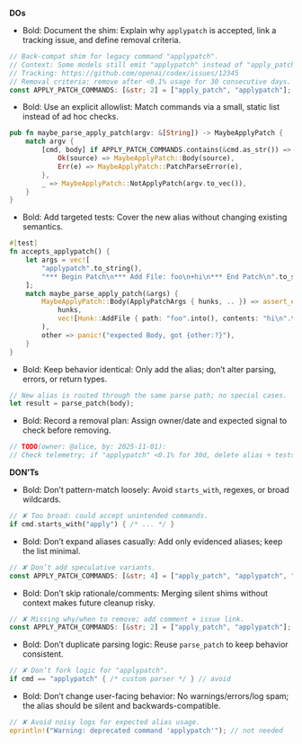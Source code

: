 **DOs**
- Bold: Document the shim: Explain why `applypatch` is accepted, link a tracking issue, and define removal criteria.
```rust
// Back-compat shim for legacy command "applypatch".
// Context: Some models still emit "applypatch" instead of "apply_patch".
// Tracking: https://github.com/openai/codex/issues/12345
// Removal criteria: remove after <0.1% usage for 30 consecutive days.
const APPLY_PATCH_COMMANDS: [&str; 2] = ["apply_patch", "applypatch"];
```
- Bold: Use an explicit allowlist: Match commands via a small, static list instead of ad hoc checks.
```rust
pub fn maybe_parse_apply_patch(argv: &[String]) -> MaybeApplyPatch {
    match argv {
        [cmd, body] if APPLY_PATCH_COMMANDS.contains(&cmd.as_str()) => match parse_patch(body) {
            Ok(source) => MaybeApplyPatch::Body(source),
            Err(e) => MaybeApplyPatch::PatchParseError(e),
        },
        _ => MaybeApplyPatch::NotApplyPatch(argv.to_vec()),
    }
}
```
- Bold: Add targeted tests: Cover the new alias without changing existing semantics.
```rust
#[test]
fn accepts_applypatch() {
    let args = vec![
        "applypatch".to_string(),
        "*** Begin Patch\n*** Add File: foo\n+hi\n*** End Patch\n".to_string(),
    ];
    match maybe_parse_apply_patch(&args) {
        MaybeApplyPatch::Body(ApplyPatchArgs { hunks, .. }) => assert_eq!(
            hunks,
            vec![Hunk::AddFile { path: "foo".into(), contents: "hi\n".to_string() }]
        ),
        other => panic!("expected Body, got {other:?}"),
    }
}
```
- Bold: Keep behavior identical: Only add the alias; don’t alter parsing, errors, or return types.
```rust
// New alias is routed through the same parse path; no special cases.
let result = parse_patch(body);
```
- Bold: Record a removal plan: Assign owner/date and expected signal to check before removing.
```rust
// TODO(owner: @alice, by: 2025-11-01):
// Check telemetry; if "applypatch" <0.1% for 30d, delete alias + tests.
```

**DON’Ts**
- Bold: Don’t pattern-match loosely: Avoid `starts_with`, regexes, or broad wildcards.
```rust
// ✘ Too broad: could accept unintended commands.
if cmd.starts_with("apply") { /* ... */ }
```
- Bold: Don’t expand aliases casually: Add only evidenced aliases; keep the list minimal.
```rust
// ✘ Don’t add speculative variants.
const APPLY_PATCH_COMMANDS: [&str; 4] = ["apply_patch", "applypatch", "applyPatch", "apply-Patch"];
```
- Bold: Don’t skip rationale/comments: Merging silent shims without context makes future cleanup risky.
```rust
// ✘ Missing why/when to remove; add comment + issue link.
const APPLY_PATCH_COMMANDS: [&str; 2] = ["apply_patch", "applypatch"];
```
- Bold: Don’t duplicate parsing logic: Reuse `parse_patch` to keep behavior consistent.
```rust
// ✘ Don’t fork logic for "applypatch".
if cmd == "applypatch" { /* custom parser */ } // avoid
```
- Bold: Don’t change user-facing behavior: No warnings/errors/log spam; the alias should be silent and backwards-compatible.
```rust
// ✘ Avoid noisy logs for expected alias usage.
eprintln!("Warning: deprecated command 'applypatch'"); // not needed
```